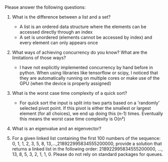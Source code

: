Please answer the following questions:

1. What is the difference between a list and a set?
    - A list is an ordered data structure where the elements can be accessed directly through an index
    - A set is unordered (elements cannot be accessed by index) and every element can only appears once

2. What ways of achieving concurrency do you know? What are the limitations of those ways?
    - I have not explicitly implemented concurrency by hand before in python. 
    When using libraries like tensorflow or scipy, I noticed that they are automatically running on multiple
    cores or make use of the GPU (when the device is properly assigned)

3. What is the worst case time complexity of a quick sort?
    - For quick sort the input is split into two parts based on a 'randomly' selected pivot point.
    If this pivot is either the smallest or largest element (for all choices), we end up doing this (n-1) times.
    Eventually this means the worst case time complexity is O(n²)

4. What is an eigenvalue and an eigenvector?

5. For a given linked list containing the first 100 numbers of the sequence: 
0, 1, 1, 2, 3, 5, 8, 13,...,218922995834555200000, provide a solution that returns a linked list in the following order:
218922995834555200000, ..., 13, 8, 5, 3, 2, 1, 1, 0. Please do not rely on standard packages for queues.